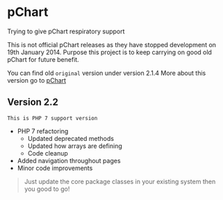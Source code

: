 # pChart
Trying to give pChart respiratory support

This is not official pChart releases as they have stopped development on 19th January 2014. Purpose this project is to keep carrying on good old pChart for future benefit.

You can find old `original` version under version 2.1.4
More about this version go to [pChart](http://http://www.pchart.net)

## Version 2.2
```
This is PHP 7 support version
```

* PHP 7 refactoring
    * Updated deprecated methods
    * Updated how arrays are defining
    * Code cleanup 
* Added navigation throughout pages
* Minor code improvements   

> Just update the core package classes in your existing system then you good to go!

